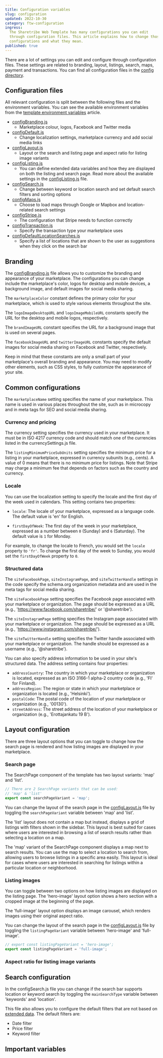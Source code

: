 ```yaml
---
title: Configuration variables
slug: configuration
updated: 2022-10-30
category: ftw-configuration
ingress:
  The Sharetribe Web Template has many configurations you can edit
  through configuration files. This article explains how to change those
  configurations and what they mean.
published: true
---
```


There are a lot of settings you can edit and configure through
configuration files. These settings are related to branding, layout,
listings, search, maps, payment and transactions. You can find all
configuration files in the
[config directory](https://github.com/sharetribe/ftw-x/tree/main/src/config).

## Configuration files

All relevant configuration is split between the following files and the
environment variables. You can see the available environment variables
from the [template environment variables](/ftw/ftw-env/) article.

- [configBranding.js](https://github.com/sharetribe/ftw-x/blob/main/src/config/configBranding.js)
  - Marketplace colour, logos, Facebook and Twitter media
- [configDefault.js](https://github.com/sharetribe/ftw-x/blob/main/src/config/configDefault.js)
  - Change localization settings, marketplace currency and add social
    media links
- [configLayout.js](https://github.com/sharetribe/ftw-x/blob/main/src/config/configBranding.js)
  - Layout or the search and listing page and aspect ratio for listing
    image variants
- [configListing.js](https://github.com/sharetribe/ftw-x/blob/main/src/config/configListing.js)
  - You can define extended data variables and how they are displayed on
    both the listing and search page. Read more about the available
    settings in the
    [configListing.js](https://github.com/sharetribe/ftw-x/blob/main/src/config/configListing.js)
    file.
- [configSearch.js](https://github.com/sharetribe/ftw-x/blob/main/src/config/configSearch.js)
  - Change between keyword or location search and set default search
    filters and sorting options
- [configMaps.js](https://github.com/sharetribe/ftw-x/blob/main/src/config/configMaps.js)
  - Choose to load maps through Google or Mapbox and location-related
    search settings
- [configStripe.js](https://github.com/sharetribe/ftw-x/blob/main/src/config/configStripe.js)
  - The configuration that Stripe needs to function correctly
- [configTransaction.js](https://github.com/sharetribe/ftw-x/blob/main/src/config/configTransaction.js)
  - Specify the transaction type your marketplace uses
- [configDefaultLocationSearches.js](https://github.com/sharetribe/ftw-x/blob/main/src/config/configDefaultLocationSearches.js)
  - Specify a list of locations that are shown to the user as
    suggestions when they click on the search bar

## Branding

The
[configBranding.js](https://github.com/sharetribe/ftw-x/blob/main/src/config/configBranding.js)
file allows you to customize the branding and appearance of your
marketplace. The configurations you can change include the marketplace's
color, logos for desktop and mobile devices, a background image, and
default images for social media sharing.

The `marketplaceColor` constant defines the primary color for your
marketplace, which is used to style various elements throughout the
site.

The `logoImageDesktopURL` and `logoImageMobileURL` constants specify the
URL for the desktop and mobile logos, respectively.

The `brandImageURL` constant specifies the URL for a background image
that is used on several pages.

The `facebookImageURL` and `twitterImageURL` constants specify the
default images for social media sharing on Facebook and Twitter,
respectively.

Keep in mind that these constants are only a small part of your
marketplace's overall branding and appearance. You may need to modify
other elements, such as CSS styles, to fully customize the appearance of
your site.

## Common configurations

The `marketplaceName` setting specifies the name of your marketplace.
This name is used in various places throughout the site, such as in
microcopy and in meta tags for SEO and social media sharing.

### Currency and pricing

The currency setting specifies the currency used in your marketplace. It
must be in ISO 4217 currency code and should match one of the currencies
listed in the currencySettings.js file.

The `listingMinimumPriceSubUnits` setting specifies the minimum price
for a listing in your marketplace, expressed in currency subunits (e.g.,
cents). A value of 0 means that there is no minimum price for listings.
Note that Stripe may charge a minimum fee that depends on factors such
as the country and currency.

### Locale

You can use the localization setting to specify the locale and the first
day of the week used in calendars. This setting contains two properties:

- `locale`: The locale of your marketplace, expressed as a language
  code. The default value is 'en' for English.

- `firstDayOfWeek`: The first day of the week in your marketplace,
  expressed as a number between `0` (Sunday) and `6` (Saturday). The
  default value is `1` for Monday.

For example, to change the locale to French, you would set the `locale`
property to `'fr'`. To change the first day of the week to Sunday, you
would set the `firstDayOfWeek` property to `0`.

### Structured data

The `siteFacebookPage`, `siteInstagramPage`, and `siteTwitterHandle`
settings in the code specify the schema.org organization metadata and
are used in the meta tags for social media sharing.

The `siteFacebookPage` setting specifies the Facebook page associated
with your marketplace or organization. The page should be expressed as a
URL (e.g., 'https://www.facebook.com/sharetribe/' or '@sharetribe').

The `siteInstagramPage` setting specifies the Instagram page associated
with your marketplace or organization. The page should be expressed as a
URL (e.g., 'https://www.instagram.com/sharetribe/').

The `siteTwitterHandle` setting specifies the Twitter handle associated
with your marketplace or organization. The handle should be expressed as
a username (e.g., '@sharetribe').

You can also specify address information to be used in your site's
structured data. The address setting contains four properties:

- `addressCountry`: The country in which your marketplace or
  organization is located, expressed as an ISO 3166-1 alpha-2 country
  code (e.g., 'FI' for Finland).
- `addressRegion`: The region or state in which your marketplace or
  organization is located (e.g., 'Helsinki').
- `postalCode`: The postal code of the location of your marketplace or
  organization (e.g., '00130').
- `streetAddress`: The street address of the location of your
  marketplace or organization (e.g., 'Erottajankatu 19 B').

## Layout configuration

There are three layout options that you can toggle to change how the
search page is rendered and how listing images are displayed in your
marketplace.

### Search page

The SearchPage component of the template has two layout variants: 'map'
and 'list'.

```js
// There are 2 SearchPage variants that can be used:
// 'map' & 'list'
export const searchPageVariant = 'map';
```

You can change the layout of the search page in the
[configLayout.js](https://github.com/sharetribe/ftw-x/blob/main/src/config/configLayout.js#L9)
file by toggling the `searchPageVariant` variable between 'map' and
'list'.

The 'list' layout does not contain a map but instead, displays a grid of
listings with filters shown in the sidebar. This layout is best suited
for cases where users are interested in browsing a list of search
results rather than selecting a location on a map.

The 'map' variant of the SearchPage component displays a map next to
search results. You can use the map to select a location to search from,
allowing users to browse listings in a specific area easily. This layout
is ideal for cases where users are interested in searching for listings
within a particular location or neighborhood.

### Listing images

You can toggle between two options on how listing images are displayed
on the listing page. The 'hero-image' layout option shows a hero section
with a cropped image at the beginning of the page.

The 'full-image' layout option displays an image carousel, which renders
images using their original aspect ratio.

You can change the layout of the search page in the
[configLayout.js](https://github.com/sharetribe/ftw-x/blob/main/src/config/configLayout.js#L9)
file by toggling the `listingPageVariant` variable between 'hero-image'
and 'full-image'.

```js
// export const listingPageVariant = 'hero-image';
export const listingPageVariant = 'full-image';
```

### Aspect ratio for listing image variants

## Search configuration

In the configSearch.js file you can change if the search bar supports
location or keyword search by toggling the `mainSearchType` variable
between 'keywords' and 'location'.

This file also allows you to configure the default filters that are not
based on [extended data](/concepts/listing-extended-data/). The default
filters are:

- Date filter
- Price filter
- Keyword filter

## Important variables
